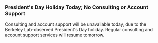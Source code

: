 ### President's Day Holiday Today; No Consulting or Account Support

Consulting and account support will be unavailable today, due
to the Berkeley Lab-observed President's Day holiday. Regular 
consulting and account support services will resume tomorrow. 
